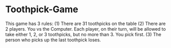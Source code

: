 # Toothpick-Game
This game has 3 rules: 
(1) There are 31 toothpicks on the table
(2) There are 2 players. You vs the Computer. Each player, on their turn, will be allowed to take either 1, 2, or 3 toothpicks, but no more than 3. You pick first. 
(3) The person who picks up the last toothpick loses. 
